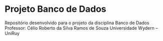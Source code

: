 # Projeto Banco de Dados
Repositório desenvolvido para o projeto da disciplina Banco de Dados 
Professor:  Célio Roberto da Silva Ramos de Souza
Universidade Wydern – UniRuy

